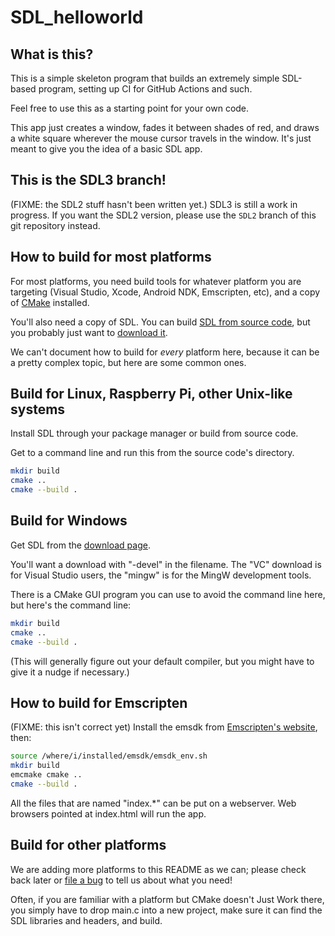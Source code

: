 # SDL_helloworld

## What is this?

This is a simple skeleton program that builds an extremely simple SDL-based
program, setting up CI for GitHub Actions and such.

Feel free to use this as a starting point for your own code.

This app just creates a window, fades it between shades of red, and draws a
white square wherever the mouse cursor travels in the window. It's just meant
to give you the idea of a basic SDL app.


## This is the SDL3 branch!

(FIXME: the SDL2 stuff hasn't been written yet.)
SDL3 is still a work in progress. If you want the SDL2 version, please use
the `SDL2` branch of this git repository instead.


## How to build for most platforms

For most platforms, you need build tools for whatever platform you are
targeting (Visual Studio, Xcode, Android NDK, Emscripten, etc), and a copy of
[CMake](https://cmake.org/) installed.

You'll also need a copy of SDL. You can build
[SDL from source code](https://github.com/libsdl-org/SDL), but you probably
just want to [download it](https://github.com/libsdl-org/SDL/releases/latest).

We can't document how to build for _every_ platform here, because it can be
a pretty complex topic, but here are some common ones.


## Build for Linux, Raspberry Pi, other Unix-like systems

Install SDL through your package manager or build from source code.

Get to a command line and run this from the source code's directory.

```bash
mkdir build
cmake ..
cmake --build .
```


## Build for Windows

Get SDL from the [download page](https://github.com/libsdl-org/SDL/releases/latest).

You'll want a download with "-devel" in the filename. The "VC" download is
for Visual Studio users, the "mingw" is for the MingW development tools.

There is a CMake GUI program you can use to avoid the command line here,
but here's the command line:

```bash
mkdir build
cmake ..
cmake --build .
```

(This will generally figure out your default compiler, but you might have to
give it a nudge if necessary.)


## How to build for Emscripten

(FIXME: this isn't correct yet)
Install the emsdk from [Emscripten's website](https://emscripten.org/), then:

```bash
source /where/i/installed/emsdk/emsdk_env.sh
mkdir build
emcmake cmake ..
cmake --build .
```

All the files that are named "index.*" can be put on a webserver. Web browsers
pointed at index.html will run the app.


## Build for other platforms

We are adding more platforms to this README as we can; please check back later
or [file a bug](https://github.com/libsdl-org/SDL_helloworld/issues/new) to
tell us about what you need!

Often, if you are familiar with a platform but CMake doesn't Just Work there,
you simply have to drop main.c into a new project, make sure it can find the
SDL libraries and headers, and build.

